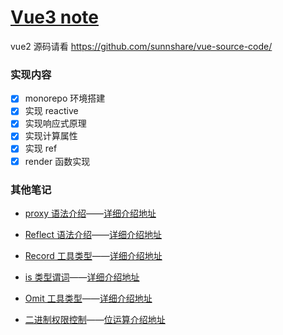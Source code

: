 # [Vue3 note](./note.md)

vue2 源码请看 https://github.com/sunnshare/vue-source-code/

### 实现内容

- [x] monorepo 环境搭建
- [x] 实现 reactive
- [x] 实现响应式原理
- [x] 实现计算属性
- [x] 实现 ref
- [x] render 函数实现

### 其他笔记

- [proxy 语法介绍](./others/Proxy.md)——[详细介绍地址](https://developer.mozilla.org/zh-CN/docs/Web/JavaScript/Reference/Global_Objects/Proxy)

- [Reflect 语法介绍](./others/Reflect.md)——[详细介绍地址](https://es6.ruanyifeng.com/#docs/reflect)

- [Record 工具类型](./others/Record.md)——[详细介绍地址](https://ts.yayujs.com/reference/UtilityTypes.html#record-keys-type)

- [is 类型谓词](./others/is.md)——[详细介绍地址](https://www.typescriptlang.org/docs/handbook/2/narrowing.html#using-type-predicates)

- [Omit 工具类型](./others/Omit.md)——[详细介绍地址](https://www.typescriptlang.org/docs/handbook/utility-types.html#omittype-keys)

- [二进制权限控制](./others/二进制权限控制.md)——[位运算介绍地址](https://developer.mozilla.org/zh-CN/docs/Web/JavaScript/Guide/Expressions_and_operators#%E4%BD%8D%E8%BF%90%E7%AE%97%E7%AC%A6)
